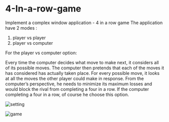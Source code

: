 # 4-In-a-row-game
Implement a complex window application - 4 in a row game 
The application have 2 modes :
1. player vs player
2. player vs computer 

For the player vs computer option:

Every time the computer decides what move to make next, it considers all of its possible moves.
The computer then pretends that each of the moves it has considered has actually taken place. For every possible move, it looks at all the moves the other player could make in response.
From the computer’s perspective, he needs to minimize its maximum losses and would block the rival from completing a four in a row.
If the computer completing a four in a row, of course he choose this option.

![setting](https://user-images.githubusercontent.com/66257479/132132633-74ed5b6a-613d-4df8-82ef-1716f88daf6d.jpg)





![game](https://user-images.githubusercontent.com/66257479/132132578-2db31e06-c25b-4a28-9349-fae651aff9ec.jpg)
